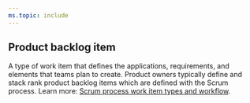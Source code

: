 ```yaml
---
ms.topic: include
---
```


## Product backlog item

A type of work item that defines the applications, requirements, and elements that teams plan to create. Product owners typically define and stack rank product backlog items which are defined with the Scrum process. Learn more: [Scrum process work item types and workflow](/azure/devops/boards/work-items/guidance/scrum-process-workflow).
